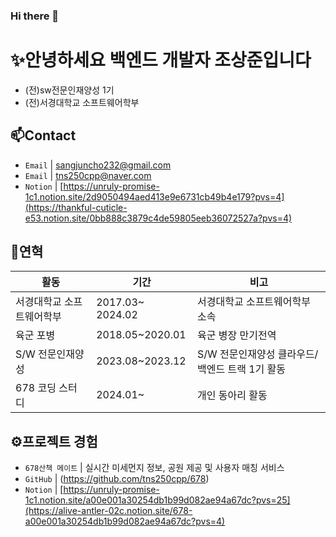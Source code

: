 ### Hi there 👋

# ✨안녕하세요 백엔드 개발자 조상준입니다  
- (전)sw전문인재양성 1기  
- (전)서경대학교 소프트웨어학부

## 📫Contact

- `Email` | sangjuncho232@gmail.com
- `Email` | tns250cpp@naver.com
- `Notion` | <a href="https://thankful-cuticle-e53.notion.site/0bb888c3879c4de59805eeb36072527a?pvs=4" target="_blank">[https://unruly-promise-1c1.notion.site/2d9050494aed413e9e6731cb49b4e179?pvs=4](https://thankful-cuticle-e53.notion.site/0bb888c3879c4de59805eeb36072527a?pvs=4)</a>

## 👋연혁<br/>
|활동|기간|비고|
|---|---|---|
|서경대학교 소프트웨어학부|2017.03~ 2024.02| 서경대학교 소프트웨어학부 소속|
|육군 포병 |2018.05~2020.01|육군 병장 만기전역|
|S/W 전문인재양성|2023.08~2023.12| S/W 전문인재양성 클라우드/백엔드 트랙 1기 활동|
|678 코딩 스터디 |2024.01~|개인 동아리 활동|

## ⚙프로젝트 경험

- `678산책 메이트` | 실시간 미세먼지 정보, 공원 제공 및 사용자 매칭 서비스
- `GitHub` | (https://github.com/tns250cpp/678)
- `Notion` | [https://unruly-promise-1c1.notion.site/a00e001a30254db1b99d082ae94a67dc?pvs=25](https://alive-antler-02c.notion.site/678-a00e001a30254db1b99d082ae94a67dc?pvs=4)
<br>


<!--
**tns250cpp/tns250cpp** is a ✨ _special_ ✨ repository because its `README.md` (this file) appears on your GitHub profile.

Here are some ideas to get you started:

- 🔭 I’m currently working on ...
- 🌱 I’m currently learning ...
- 👯 I’m looking to collaborate on ...
- 🤔 I’m looking for help with ...
- 💬 Ask me about ...
- 📫 How to reach me: ...
- 😄 Pronouns: ...
- ⚡ Fun fact: ...
-->
